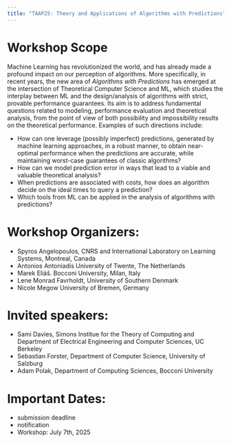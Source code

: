 ```yaml
---
title: "TAAP25: Theory and Applications of Algorithms with Predictions"
---
```


# Workshop Scope

Machine Learning has revolutionized the world, and has already made a profound impact on our perception of algorithms. More specifically, in recent years, the new 
area of _Algorithms with Predictions_ has emerged at the intersection of Theoretical Computer Science  and ML, which studies the interplay between ML and the design/analysis of algorithms with strict, provable performance guarantees. Its aim is to address fundamental questions related to modeling, performance evaluation and theoretical analysis, from the point of view of both possibility and impossibility 
results on the theoretical performance. Examples of such directions include:

* How can one leverage (possibly imperfect) predictions, generated by machine learning approaches, in a robust manner,
to obtain near-optimal performance when the predictions are accurate, while maintaining worst-case guarantees of classic algorithms?
* How can we model prediction error in ways that lead to a viable and valuable
theoretical analysis?
* When predictions are associated with costs, how does an algorithm decide on the ideal times to query a prediction?
* Which tools from ML can be applied in the analysis of algorithms with predictions?

# Workshop Organizers:

* Spyros Angelopoulos, CNRS and International Laboratory on Learning Systems, Montreal, Canada
* Antonios Antoniadis University of Twente, The Netherlands
* Marek Eliáš. Bocconi University, Milan, Italy
* Lene Monrad Favrholdt, University of Southern Denmark
* Nicole Megow University of Bremen, Germany


# Invited speakers:

* Sami Davies, Simons Institue for the Theory of Computing and Department of Electrical Engineering and Computer Sciences, UC Berkeley
* Sebastian Forster, Department of Computer Science, University of Salzburg
* Adam Polak, Department of Computing Sciences, Bocconi University


# Important Dates:
* submission deadline
* notification
* Workshop: July 7th, 2025
